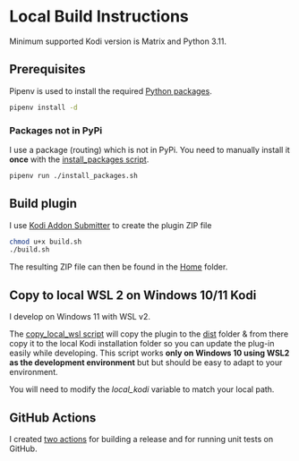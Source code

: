 # Local Build Instructions

Minimum supported Kodi version is Matrix and Python 3.11.

## Prerequisites

Pipenv is used to install the required [Python packages](../Pipfile).

```bash
pipenv install -d
```

### Packages not in PyPi

I use a package (routing) which is not in PyPi. You need to manually install it **once** with the [install_packages script](./install_packages.sh).

```bash
pipenv run ./install_packages.sh
```

## Build plugin

I use [Kodi Addon Submitter](https://github.com/xbmc/kodi-addon-submitter) to create the plugin ZIP file

```bash
chmod u+x build.sh
./build.sh
```

The resulting ZIP file can then be found in the [Home](..) folder.

## Copy to local WSL 2 on Windows 10/11 Kodi

I develop on Windows 11 with WSL v2.

The [copy_local_wsl script](./copy_local_wsl.sh) will copy the plugin to the [dist](./dist) folder & from there copy it to the local Kodi installation folder so you can update the plug-in easily while developing. This script works **only on Windows 10 using WSL2 as the development environment** but but should be easy to adapt to your environment.

You will need to modify the *local_kodi* variable to match your local path.

## GitHub Actions

I created [two actions](../.github) for building a release and for running unit tests on GitHub.
